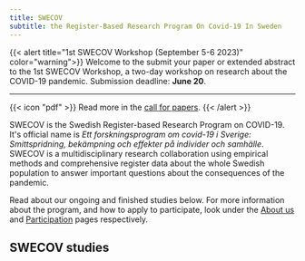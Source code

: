 ```yaml
---
title: SWECOV
subtitle: the Register-Based Research Program On Covid-19 In Sweden
---
```


{{< alert title="1st SWECOV Workshop (September 5-6 2023)" color="warning">}}
Welcome to the submit your paper or extended abstract to the 1st SWECOV Workshop, a two-day workshop on research about the COVID-19 pandemic. Submission deadline: <b>June 20</b>.
<hr/>
{{< icon "pdf" >}} Read more in the <a href="attachments/SWECOV_2023_call_for_papers.pdf">call for papers</a>.
{{< /alert >}}

SWECOV is the Swedish Register-based Research Program on COVID-19. It's official name is *Ett forskningsprogram om covid-19 i Sverige: Smittspridning, bekämpning och effekter på individer och samhälle*. SWECOV is a multidisciplinary research collaboration using empirical methods and comprehensive register data about the whole Swedish population to answer important questions about the consequences of the pandemic.

Read about our ongoing and finished studies below. For more information about the program, and how to apply to participate, look under the [About us](/aboutus/) and [Participation](/participation/) pages respectively.

## SWECOV studies